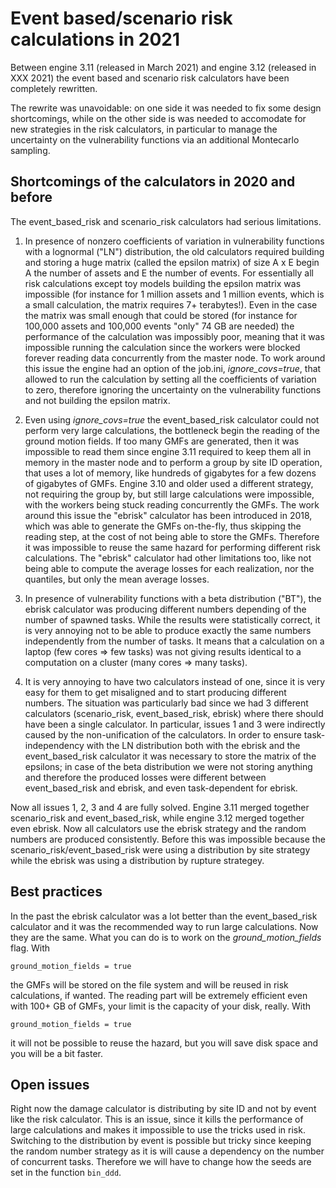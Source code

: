 Event based/scenario risk calculations in 2021
==============================================

Between engine 3.11 (released in March 2021) and engine 3.12 (released
in XXX 2021) the event based and scenario risk calculators have been
completely rewritten.

The rewrite was unavoidable: on one side it was needed to fix some
design shortcomings, while on the other side is was needed to
accomodate for new strategies in the risk calculators, in particular
to manage the uncertainty on the vulnerability functions via an
additional Montecarlo sampling.

Shortcomings of the calculators in 2020 and before
--------------------------------------------------

The event_based_risk and scenario_risk calculators had serious limitations.

1. In presence of nonzero coefficients of variation in vulnerability
functions with a lognormal ("LN") distribution, the old calculators
required building and storing a huge matrix (called the epsilon matrix)
of size A x E begin A the number of assets and E the number of events.
For essentially all risk calculations except toy models building the
epsilon matrix was impossible (for instance for 1 million assets and 1
million events, which is a small calculation, the matrix requires 7+
terabytes!). Even in the case the matrix was small enough that could be
stored (for instance for 100,000 assets and 100,000 events "only" 74 GB
are needed) the performance of the calculation was impossibly poor,
meaning that it was impossible running the calculation since the workers
were blocked forever reading data concurrently from the master node.
To work around this issue the engine had an option of the job.ini,
*ignore_covs=true*, that allowed to run the calculation by setting all
the coefficients of variation to zero, therefore ignoring the uncertainty
on the vulnerability functions and not building the epsilon matrix.

2. Even using *ignore_covs=true* the event_based_risk calculator could not
perform very large calculations, the bottleneck begin the reading of the
ground motion fields. If too many GMFs are generated, then it was impossible
to read them since engine 3.11 required to keep them all in memory in the
master node and to perform a group by site ID operation, that uses a lot
of memory, like hundreds of gigabytes for a few dozens of gigabytes of GMFs.
Engine 3.10 and older used a different strategy, not requiring the group by,
but still large calculations were impossible, with the workers being stuck
reading concurrently the GMFs.
The work around this issue the "ebrisk" calculator has been introduced in
2018, which was able to generate the GMFs on-the-fly, thus skipping the
reading step, at the cost of not being able to store the GMFs. Therefore
it was impossible to reuse the same hazard for performing different risk
calculations. The "ebrisk" calculator had other limitations too, like
not being able to compute the average losses for each realization, nor
the quantiles, but only the mean average losses.

3. In presence of vulnerability functions with a beta distribution ("BT"),
the ebrisk calculator was producing different numbers depending of the
number of spawned tasks. While the results were statistically correct,
it is very annoying not to be able to produce exactly the same numbers
independently from the number of tasks. It means that a calculation on a
laptop (few cores => few tasks) was not giving results identical
to a computation on a cluster (many cores => many tasks).

4. It is very annoying to have two calculators instead of one, since it
is very easy for them to get misaligned and to start producing different
numbers. The situation was particularly bad since we had 3 different
calculators (scenario_risk, event_based_risk, ebrisk) where there should
have been a single calculator. In particular, issues 1 and 3 were indirectly
caused by the non-unification of the calculators. In order to ensure
task-independency with the LN distribution both with the ebrisk and the
event_based_risk calculator it was necessary to store the matrix of the
epsilons; in case of the beta distribution we were not storing anything
and therefore the produced losses were different between event_based_risk
and ebrisk, and even task-dependent for ebrisk.

Now all issues 1, 2, 3 and 4 are fully solved. Engine 3.11 merged together
scenario_risk and event_based_risk, while engine 3.12 merged together even
ebrisk. Now all calculators use the ebrisk strategy and the random numbers
are produced consistently. Before this was impossible because the
scenario_risk/event_based_risk were using a distribution by site strategy
while the ebrisk was using a distribution by rupture strategey.

Best practices
-----------------------------

In the past the ebrisk calculator was a lot better than the event_based_risk
calculator and it was the recommended way to run large calculations. Now
they are the same. What you can do is to work on the *ground_motion_fields*
flag. With

`ground_motion_fields = true`

the GMFs will be stored on the file system and will be reused in risk
calculations, if wanted. The reading part will be extremely efficient
even with 100+ GB of GMFs, your limit is the capacity of your disk, really.
With

`ground_motion_fields = true`

it will not be possible to reuse the hazard, but you will save disk space
and you will be a bit faster.


Open issues
-------------------

Right now the damage calculator is distributing by site ID and not
by event like the risk calculator. This is an issue, since it
kills the performance of large calculations and makes it impossible to
use the tricks used in risk. Switching to the distribution by
event is possible but tricky since keeping the random number strategy as it
is will cause a dependency on the number of concurrent tasks. Therefore we
will have to change how the seeds are set in the function `bin_ddd`.
